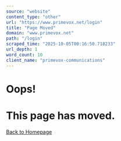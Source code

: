 ```yaml
---
source: "website"
content_type: "other"
url: "https://www.primevox.net/login"
title: "Page Moved"
domain: "www.primevox.net"
path: "/login"
scraped_time: "2025-10-05T00:16:50.718233"
url_depth: 1
word_count: 10
client_name: "primevox-communications"
---
```


# Oops!

# This page has moved.

[Back to Homepage](https://www.primevox.net)